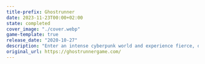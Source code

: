 ```yaml
---
title-prefix: Ghostrunner
date: 2023-11-23T00:00+02:00
state: completed
cover_image: "./cover.webp"
game-template: true
release_date: "2020-10-27"
description: "Enter an intense cyberpunk world and experience fierce, dynamic combat! Conquer your enemies in the physical world and in cyberspace. Hunt for answers inhumanity’s last remaining shelter.\n\nAscend humanity’s last remaining shelter, a great tower-city. The tower is torn by violence, poverty, and chaos. Conquer your enemies, discover the secrets of the superstructure and your own origin and obtain the power to challenge The Keymaster. \n\nThe game takes place in the future, after a global cataclysm where the remains of humanity live in a tower built by The Architect, who died mysteriously years ago. Everyone knows the truth, no one says it aloud.\n\nThe world ruled by The Keymaster is harsh. A person’s worth depends on the category of implants they have, defining their whole lives. The implants—given to them in childhood—determine which social group a person belongs to. If you weren’t lucky enough to get a good life, there is nothing you can do.\n\nIt's no surprise that a rebellion starts.\n\nYou are a cyber-warrior, the only one capable of fighting both in the physical world and in cyberspace. Lost and hunted, thrown into the middle of the conflict, you must use this bond with technology to ascend the tower.\n\nAs you climb higher, secrets are revealed. The clock starts ticking on a race to uncover the mystery behind the structure that houses humanity’s last hope. Solve the riddle or be killed—there is no other option."
original_url: https://ghostrunnergame.com/
---
```

